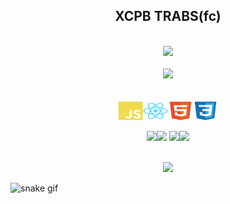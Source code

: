 <div align="center"><h2>XCPB TRABS(fc)</h2></div></br><div align="center"><div align="center"><a href="https://github.com/fc-jogodaveha"><img height="180em" src="https://github-readme-stats.vercel.app/api?username=fc-jogodavelha&show_icons=true&theme=dark&include_all_commits=true&count_private=true"/></div></br><div align="center"><img height="180em" src="https://github-readme-stats.vercel.app/api/top-langs/?username=fc-jogodavelha&layout=compact&langs_count=7&theme=dark"/></div></div></br><div align="center"><div style="display:inline_block"><br><img align="center" alt="xcpb-javascript" height="30" width="40" src="https://raw.githubusercontent.com/devicons/devicon/master/icons/javascript/javascript-plain.svg"><img align="center" alt="xcpb-react" height="30" width="40" src="https://raw.githubusercontent.com/devicons/devicon/master/icons/react/react-original.svg"><img align="center" alt="xcpb-html" height="30" width="40" src="https://raw.githubusercontent.com/devicons/devicon/master/icons/html5/html5-original.svg"><img align="center" alt="xcpb-css" height="30" width="40" src="https://raw.githubusercontent.com/devicons/devicon/master/icons/css3/css3-original.svg"></div></div></br><div align="center"><a href="https://www.youtube.com" target="_blank"><img src="https://img.shields.io/badge/YouTube-FF0000?style=for-the-badge&logo=youtube&logoColor=white" target="_blank"></a><a href="https://www.instagram.com/" target="_blank"><img src="https://img.shields.io/badge/-Instagram-%23E4405F?style=for-the-badge&logo=instagram&logoColor=white" target="_blank"></a> <a href = "mailto:xcpb.corp@gmail.com"><img src="https://img.shields.io/badge/-Gmail-%23333?style=for-the-badge&logo=gmail&logoColor=white" target="_blank"></a><a href="[Link linkedin](https://www.linkedin.com/in/wilamis-brasil-7ba131253/)" target="_blank"><img src="https://img.shields.io/badge/-LinkedIn-%230077B5?style=for-the-badge&logo=linkedin&logoColor=white" target="_blank"></a> </div><br><p align="center"><img alingn="center" src="https://profile-counter.glitch.me/fc-jogodavelha/count.svg" /></p>

![snake gif](https://github.com/xcpb-storeone/xcpb-storeone/blob/output/github-contribution-grid-snake.svg)
